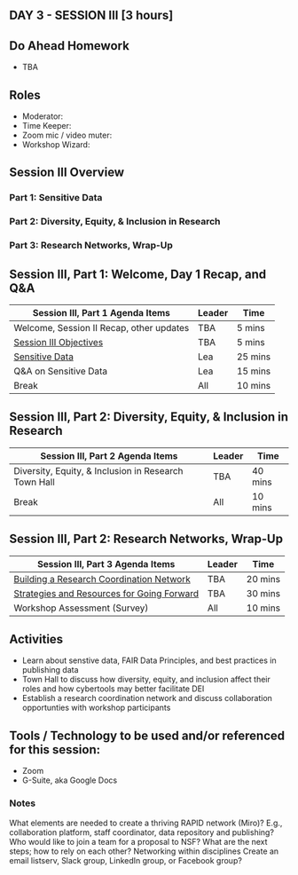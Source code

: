 ## DAY 3 - SESSION III [3 hours]

## Do Ahead Homework
* TBA

## Roles
* Moderator:
* Time Keeper:
* Zoom mic / video muter:
* Workshop Wizard: 

## Session III Overview
### Part 1: Sensitive Data
### Part 2: Diversity, Equity, & Inclusion in Research
### Part 3: Research Networks, Wrap-Up

## Session III, Part 1: Welcome, Day 1 Recap, and Q&A

Session III, Part 1 Agenda Items | Leader | Time 
---------------------------------------- | --------------- | ------- 
Welcome, Session II Recap, other updates | TBA | 5 mins 
[Session III Objectives](https://rapid-research.github.io/nc_pr_virtual_workshop/modules/) | TBA | 5 mins 
[Sensitive Data](https://rapid-research.github.io/nc_pr_virtual_workshop/modules/) | Lea | 25 mins
Q&A on Sensitive Data | Lea | 15 mins 
Break | All | 10 mins 

## Session III, Part 2: Diversity, Equity, & Inclusion in Research

Session III, Part 2 Agenda Items | Leader | Time 
---------------------------------------- | --------------- | -------  
Diversity, Equity, & Inclusion in Research Town Hall | TBA | 40 mins
Break | All | 10 mins 

## Session III, Part 2: Research Networks, Wrap-Up

Session III, Part 3 Agenda Items | Leader | Time 
---------------------------------------- | --------------- | -------  
[Building a Research Coordination Network](https://rapid-research.github.io/nc_pr_virtual_workshop/modules/) | TBA | 20 mins
[Strategies and Resources for Going Forward](https://rapid-research.github.io/nc_pr_virtual_workshop/modules/) | TBA | 30 mins
Workshop Assessment (Survey) | All | 10 mins 

## Activities
* Learn about senstive data, FAIR Data Principles, and best practices in publishing data
* Town Hall to discuss how diversity, equity, and inclusion affect their roles and how cybertools may better facilitate DEI
* Establish a research coordination network and discuss collaboration opportunties with workshop participants

## Tools / Technology to be used and/or referenced for this session:
* Zoom
* G-Suite, aka Google Docs

### Notes 
What elements are needed to create a thriving RAPID network (Miro)? 
E.g., collaboration platform, staff coordinator, data repository and publishing?
Who would like to join a team for a proposal to NSF?
What are the next steps; how to rely on each other?
Networking within disciplines
Create an email listserv, Slack group, LinkedIn group, or Facebook group?
